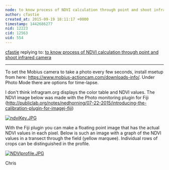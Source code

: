 ```yaml
---
node: to know process of NDVI calculation through point and shoot infrared camera
author: cfastie
created_at: 2015-09-19 18:11:17 +0000
timestamp: 1442686277
nid: 12223
cid: 12563
uid: 554
---
```




[cfastie](../profile/cfastie) replying to: [to know process of NDVI calculation through point and shoot infrared camera](../notes/rajsan1108/09-18-2015/to-know-process-of-ndvi-calculation-through-point-and-shoot-infrared-camera)

----
To set the Mobius camera to take a photo every few seconds, install msetup from here: <https://www.mobius-actioncam.com/downloads-info/>. Under Photo Mode there are options for time-lapse.  

I don't think infragram.org displays the color table and NDVI values. The NDVI image below was made with the Photo monitoring plugin for Fiji (<http://publiclab.org/notes/nedhorning/07-22-2015/introducing-the-calibration-plugin-for-imagej-fiji>)   

[![ndviKey.JPG](https://i.publiclab.org/system/images/photos/000/011/642/large/ndviKey.JPG)](https://i.publiclab.org/system/images/photos/000/011/642/original/ndviKey.JPG)   

With the Fiji plugin you can make a floating point image that has the actual NDVI values in each pixel. Below is such an image with a graph of the NDVI values in a transect through the field (yellow marquee).  Individual rows of crops can be distinguished in the profile.


[![NDVIprofile.JPG](https://i.publiclab.org/system/images/photos/000/011/643/large/NDVIprofile.JPG)](https://i.publiclab.org/system/images/photos/000/011/643/original/NDVIprofile.JPG)

Chris